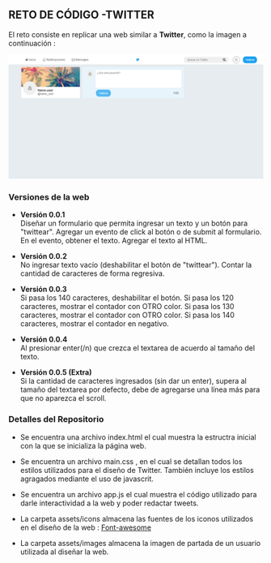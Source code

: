 ## **RETO DE CÓDIGO -TWITTER**

El reto consiste en replicar una web similar a **Twitter**, como la imagen a continuación :

![Sin titulo](assets/docs/twitter.png)

### **Versiones de la web**

+ **Versión 0.0.1**  
Diseñar un formulario que permita ingresar un texto y un botón para "twittear".
Agregar un evento de click al botón o de submit al formulario.
En el evento, obtener el texto.
Agregar el texto al HTML.

+ **Versión 0.0.2**  
No ingresar texto vacío (deshabilitar el botón de "twittear").
Contar la cantidad de caracteres de forma regresiva.

+ **Versión 0.0.3**  
Si pasa los 140 caracteres, deshabilitar el botón.
Si pasa los 120 caracteres, mostrar el contador con OTRO color.
Si pasa los 130 caracteres, mostrar el contador con OTRO color.
Si pasa los 140 caracteres, mostrar el contador en negativo.

+ **Versión 0.0.4**  
Al presionar enter(/n) que crezca el textarea de acuerdo al tamaño del texto.

+ **Versión 0.0.5 (Extra)**  
Si la cantidad de caracteres ingresados (sin dar un enter), supera al tamaño del textarea por defecto, debe de agregarse una línea más para que no aparezca el scroll. 

### **Detalles del Repositorio**

+ Se encuentra una archivo index.html el cual muestra la estructra inicial con la que se inicializa la página web.

+ Se encuentra un archivo main.css , en el cual se detallan todos los estilos utilizados para el diseño de Twitter. También incluye los estilos agragados mediante el uso de javascrit.

+ Se encuentra un archivo app.js el cual muestra el código utilizado para darle interactividad a la web y poder redactar tweets.

+ La carpeta assets/icons almacena las fuentes de los iconos utilizados en el diseño de la web : [Font-awesome](http://fontawesome.io/ "titulo")

+ La carpeta assets/images almacena la imagen de partada de un usuario utilizada al diseñar la web.